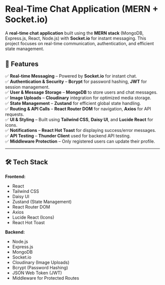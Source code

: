 #  Real-Time Chat Application (MERN + Socket.io)

A **real-time chat application** built using the **MERN stack** (MongoDB, Express.js, React, Node.js) with **Socket.io** for instant messaging. This project focuses on real-time communication, authentication, and efficient state management.

## 🚀 Features  

✅ **Real-time Messaging** – Powered by **Socket.io** for instant chat.  
✅ **Authentication & Security** – **Bcrypt** for password hashing, **JWT** for session management.  
✅ **User & Message Storage** – **MongoDB** to store users and chat messages.  
✅ **Image Uploads** – **Cloudinary** integration for optimized media storage.  
✅ **State Management** – **Zustand** for efficient global state handling.  
✅ **Routing & API Calls** – **React Router DOM** for navigation, **Axios** for API requests.  
✅ **UI & Styling** – Built using **Tailwind CSS**, **Daisy UI**, and **Lucide React** for icons.  
✅ **Notifications** – **React Hot Toast** for displaying success/error messages.  
✅ **API Testing** – **Thunder Client** used for backend API testing.  
✅ **Middleware Protection** – Only registered users can update their profile.  

---

## 🛠️ Tech Stack  

**Frontend:**  
- React  
- Tailwind CSS  
- Daisy UI  
- Zustand (State Management)  
- React Router DOM  
- Axios  
- Lucide React (Icons)  
- React Hot Toast  

**Backend:**  
- Node.js  
- Express.js  
- MongoDB  
- Socket.io  
- Cloudinary (Image Uploads)  
- Bcrypt (Password Hashing)  
- JSON Web Token (JWT)  
- Middleware for Protected Routes  




